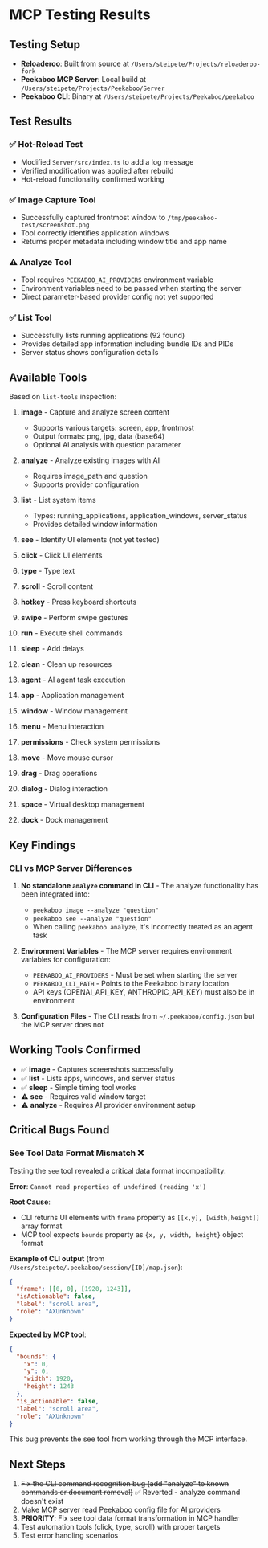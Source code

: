 # MCP Testing Results

## Testing Setup
- **Reloaderoo**: Built from source at `/Users/steipete/Projects/reloaderoo-fork`
- **Peekaboo MCP Server**: Local build at `/Users/steipete/Projects/Peekaboo/Server`
- **Peekaboo CLI**: Binary at `/Users/steipete/Projects/Peekaboo/peekaboo`

## Test Results

### ✅ Hot-Reload Test
- Modified `Server/src/index.ts` to add a log message
- Verified modification was applied after rebuild
- Hot-reload functionality confirmed working

### ✅ Image Capture Tool
- Successfully captured frontmost window to `/tmp/peekaboo-test/screenshot.png`
- Tool correctly identifies application windows
- Returns proper metadata including window title and app name

### ⚠️ Analyze Tool
- Tool requires `PEEKABOO_AI_PROVIDERS` environment variable
- Environment variables need to be passed when starting the server
- Direct parameter-based provider config not yet supported

### ✅ List Tool
- Successfully lists running applications (92 found)
- Provides detailed app information including bundle IDs and PIDs
- Server status shows configuration details

## Available Tools

Based on `list-tools` inspection:

1. **image** - Capture and analyze screen content
   - Supports various targets: screen, app, frontmost
   - Output formats: png, jpg, data (base64)
   - Optional AI analysis with question parameter

2. **analyze** - Analyze existing images with AI
   - Requires image_path and question
   - Supports provider configuration

3. **list** - List system items
   - Types: running_applications, application_windows, server_status
   - Provides detailed window information

4. **see** - Identify UI elements (not yet tested)

5. **click** - Click UI elements

6. **type** - Type text

7. **scroll** - Scroll content

8. **hotkey** - Press keyboard shortcuts

9. **swipe** - Perform swipe gestures

10. **run** - Execute shell commands

11. **sleep** - Add delays

12. **clean** - Clean up resources

13. **agent** - AI agent task execution

14. **app** - Application management

15. **window** - Window management

16. **menu** - Menu interaction

17. **permissions** - Check system permissions

18. **move** - Move mouse cursor

19. **drag** - Drag operations

20. **dialog** - Dialog interaction

21. **space** - Virtual desktop management

22. **dock** - Dock management

## Key Findings

### CLI vs MCP Server Differences

1. **No standalone `analyze` command in CLI** - The analyze functionality has been integrated into:
   - `peekaboo image --analyze "question"` 
   - `peekaboo see --analyze "question"`
   - When calling `peekaboo analyze`, it's incorrectly treated as an agent task

2. **Environment Variables** - The MCP server requires environment variables for configuration:
   - `PEEKABOO_AI_PROVIDERS` - Must be set when starting the server
   - `PEEKABOO_CLI_PATH` - Points to the Peekaboo binary location
   - API keys (OPENAI_API_KEY, ANTHROPIC_API_KEY) must also be in environment

3. **Configuration Files** - The CLI reads from `~/.peekaboo/config.json` but the MCP server does not

## Working Tools Confirmed

- ✅ **image** - Captures screenshots successfully
- ✅ **list** - Lists apps, windows, and server status
- ✅ **sleep** - Simple timing tool works
- ⚠️ **see** - Requires valid window target
- ⚠️ **analyze** - Requires AI provider environment setup

## Critical Bugs Found

### See Tool Data Format Mismatch ❌
Testing the `see` tool revealed a critical data format incompatibility:

**Error**: `Cannot read properties of undefined (reading 'x')`

**Root Cause**: 
- CLI returns UI elements with `frame` property as `[[x,y], [width,height]]` array format
- MCP tool expects `bounds` property as `{x, y, width, height}` object format

**Example of CLI output** (from `/Users/steipete/.peekaboo/session/[ID]/map.json`):
```json
{
  "frame": [[0, 0], [1920, 1243]],
  "isActionable": false,
  "label": "scroll area",
  "role": "AXUnknown"
}
```

**Expected by MCP tool**:
```json
{
  "bounds": {
    "x": 0,
    "y": 0,
    "width": 1920,
    "height": 1243
  },
  "is_actionable": false,
  "label": "scroll area",
  "role": "AXUnknown"
}
```

This bug prevents the see tool from working through the MCP interface.

## Next Steps

1. ~~Fix the CLI command recognition bug (add "analyze" to known commands or document removal)~~ ✅ Reverted - analyze command doesn't exist
2. Make MCP server read Peekaboo config file for AI providers
3. **PRIORITY**: Fix see tool data format transformation in MCP handler
4. Test automation tools (click, type, scroll) with proper targets
5. Test error handling scenarios
